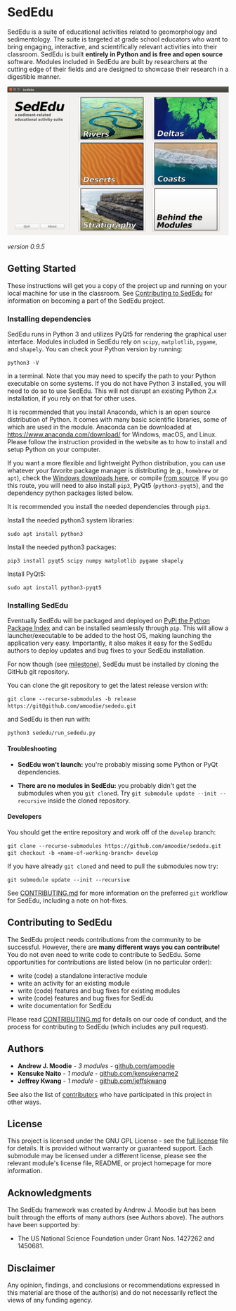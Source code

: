 # SedEdu

SedEdu is a suite of educational activities related to geomorphology and sedimentology. 
The suite is targeted at grade school educators who want to bring engaging, interactive, and scientifically relevant activities into their classroom. 
SedEdu is built __entirely in Python and is free and open source__ software. 
Modules included in SedEdu are built by researchers at the cutting edge of their fields and are designed to showcase their research in a digestible manner.

![image of SedEdu main menu](./private/sededu_demo.png "image of SedEdu main menu")

_version 0.9.5_



## Getting Started

These instructions will get you a copy of the project up and running on your local machine for use in the classroom. 
See [Contributing to SedEdu](#contributing-to-sededu) for information on becoming a part of the SedEdu project.


### Installing dependencies

SedEdu runs in Python 3 and utilizes PyQt5 for rendering the graphical user interface. 
Modules included in SedEdu rely on `scipy`, `matplotlib`, `pygame`, and `shapely`. 
You can check your Python version by running: 

```
python3 -V
```

in a terminal. Note that you may need to specify the path to your Python executable on some systems.
If you do not have Python 3 installed, you will need to do so to use SedEdu. This will not disrupt an existing Python 2.x installation, if you rely on that for other uses.

It is recommended that you install Anaconda, which is an open source distribution of Python. 
It comes with many basic scientific libraries, some of which are used in the module. 
Anaconda can be downloaded at https://www.anaconda.com/download/ for Windows, macOS, and Linux. 
Please follow the instruction provided in the website as to how to install and setup Python on your computer.

If you want a more flexible and lightweight Python distribution, you can use whatever your favorite package manager is distributing (e.g., `homebrew` or `apt`), check the [Windows downloads here](https://www.python.org/downloads/windows/), or compile [from source](https://www.python.org/downloads/source/). 
If you go this route, you will need to also install `pip3`, PyQt5 (`python3-pyqt5`), and the dependency python packages listed below. 

It is recommended you install the needed dependencies through `pip3`.

Install the needed python3 system libraries:

```
sudo apt install python3 
```

Install the needed python3 packages:

```
pip3 install pyqt5 scipy numpy matplotlib pygame shapely
```

Install PyQt5:

```
sudo apt install python3-pyqt5
```


### Installing SedEdu

Eventually SedEdu will be packaged and deployed on [PyPi the Python Package Index](https://pypi.python.org/pypi) and can be installed seamlessly through `pip`.
This will allow a launcher/executable to be added to the host OS, making launching the application very easy.
Importantly, it also makes it easy for the SedEdu authors to deploy updates and bug fixes to your SedEdu installation.

For now though (see [milestone](https://github.com/amoodie/sededu/issues?q=is%3Aopen+is%3Aissue+milestone%3A%22Package+for+deployment+on+Pypi%22)), SedEdu must be installed by cloning the GitHub git repository.

You can clone the git repository to get the latest release version with:

```
git clone --recurse-submodules -b release https://git@github.com/amoodie/sededu.git
```

and SedEdu is then run with:

```
python3 sededu/run_sededu.py
```

<!-- 
#### Windows instructions
#### Mac OSX instructions
#### Linux instructions
-->

#### Troubleshooting

* __SedEdu won't launch:__ you're probably missing some Python or PyQt dependencies. 

* __There are no modules in SedEdu:__ you probably didn't get the submodules when you `git clone`d. Try `git submodule update --init --recursive` inside the cloned repository.

#### Developers

You should get the entire repository and work off of the `develop` branch:

```
git clone --recurse-submodules https://github.com/amoodie/sededu.git
git checkout -b <name-of-working-branch> develop
```

If you have already `git clone`d and need to pull the submodules now try:

```
git submodule update --init --recursive
```

See [CONTRIBUTING.md](https://github.com/amoodie/sededu/blob/release/CONTRIBUTING.md) for more information on the preferred `git` workflow for SedEdu, including a note on hot-fixes.



## Contributing to SedEdu

The SedEdu project needs contributions from the community to be successful.
However, there are __many different ways you can contribute!__
You do not even need to write code to contribute to SedEdu.
Some opportunities for contributions are listed below (in no particular order):

* write (code) a standalone interactive module
* write an activity for an existing module
* write (code) features and bug fixes for existing modules
* write (code) features and bug fixes for SedEdu
* write documentation for SedEdu

Please read [CONTRIBUTING.md](https://github.com/amoodie/sededu/blob/release/CONTRIBUTING.md) for details on our code of conduct, and the process for contributing to SedEdu (which includes any pull request).



## Authors

* **Andrew J. Moodie** - *3 modules* - [github.com/amoodie](https://github.com/amoodie)
* **Kensuke Naito** - *1 module* - [github.com/kensukename2](https://github.com/kensukename2)
* **Jeffrey Kwang** - *1 module* - [github.com/jeffskwang](https://github.com/jeffskwang)

See also the list of [contributors](https://github.com/amoodie/sededu/graphs/contributors) who have participated in this project in other ways.



## License

This project is licensed under the GNU GPL License - see the [full license](https://github.com/amoodie/sededu/blob/release/LICENSE.md) file for details.
It is provided without warranty or guaranteed support.
Each submodule may be licensed under a different license, please see the relevant module's license file, README, or project homepage for more information.



## Acknowledgments

The SedEdu framework was created by Andrew J. Moodie but has been built through the efforts of many authors (see Authors above).
The authors have been supported by:
* The US National Science Foundation under Grant Nos. 1427262 and 1450681.



## Disclaimer

Any opinion, findings, and conclusions or recommendations expressed in this material are those of the author(s) and do not necessarily reflect the views of any funding agency.